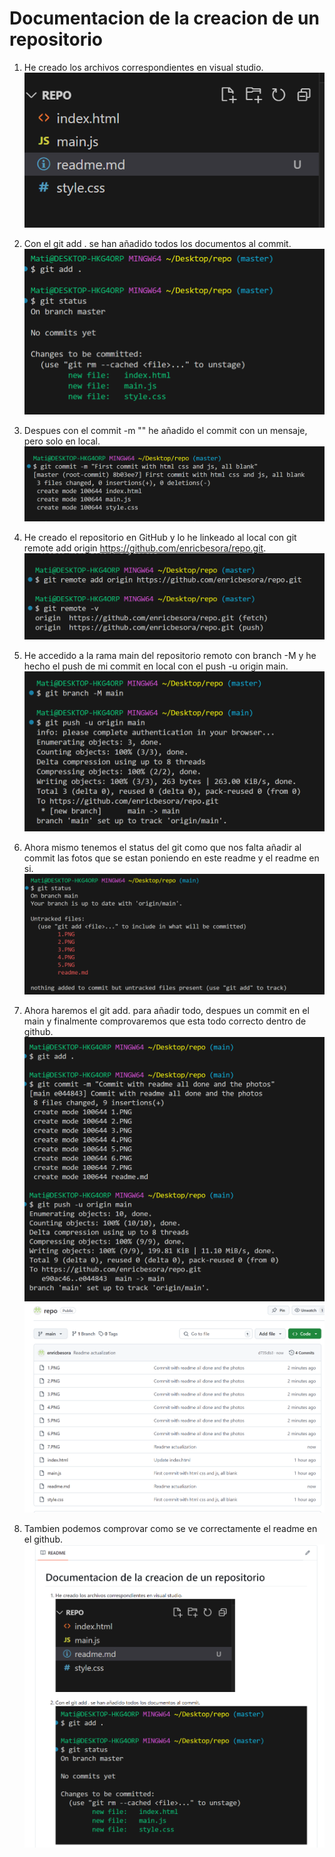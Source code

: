 # Documentacion de la creacion de un repositorio
1. He creado los archivos correspondientes en visual studio.
   ![Captura](./1.PNG "Archivos de visual")

2. Con el git add . se han añadido todos los documentos al commit.
   ![Captura](./2.PNG "Git GUI")

3. Despues con el commit -m "" he añadido el commit con un mensaje, pero solo en local.
   ![Captura](./3.PNG "Git GUI")

4. He creado el repositorio en GitHub y lo he linkeado al local con git remote add origin https://github.com/enricbesora/repo.git.
   ![Captura](./4.PNG "Git GUI")

5. He accedido a la rama main del repositorio remoto con branch -M y he hecho el push de mi commit en local con el push -u origin main.
    ![Captura](./5.PNG "Git GUI")

6. Ahora mismo tenemos el status del git como que nos falta añadir al commit las fotos que se estan poniendo en este readme y el readme en si.
    ![Captura](./6.PNG "Git GUI")

7. Ahora haremos el git add. para añadir todo, despues un commit en el main y finalmente comprovaremos que esta todo correcto dentro de github.
    ![Captura](./7.PNG "Git GUI")
    ![Captura](./8.PNG "Git GUI")
8. Tambien podemos comprovar como se ve correctamente el readme en el github.
    ![Captura](./9.PNG "Git GUI")
